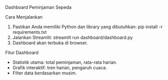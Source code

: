 Dashboard Peminjaman Sepeda

Cara Menjalankan

1. Pastikan Anda memiliki Python dan library yang dibutuhkan: pip install -r requirements.txt
2. Jalankan Streamlit: streamlit run dashboard/dashboard.py
3. Dashboard akan terbuka di browser.

Fitur Dashboard

- Statistik utama: total peminjaman, rata-rata harian.
- Grafik interaktif: tren harian, pengaruh cuaca.
- Filter data berdasarkan musim.
